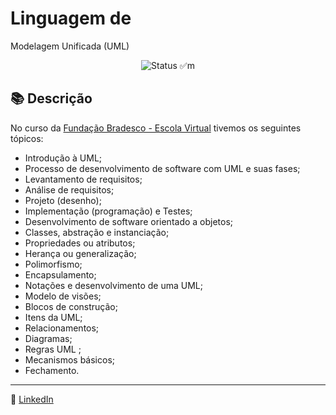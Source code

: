 # Linguagem de
Modelagem Unificada (UML)

<div align="center">

![Status](https://img.shields.io/badge/Status-Concluído-%2300C851) ✅m
</div>

## 📚 Descrição

No curso da [Fundação Bradesco - Escola Virtual](https://lms.ev.org.br/mpls/Custom/Cds/COURSES/3242-UMLv2/curso/modulo-0.html) tivemos os seguintes tópicos:

- Introdução à UML;
- Processo de desenvolvimento de software com UML e suas fases;
- Levantamento de requisitos;
- Análise de requisitos;
- Projeto (desenho);
- Implementação (programação) e Testes;
- Desenvolvimento de software orientado a objetos;
- Classes, abstração e instanciação;
- Propriedades ou atributos;
- Herança ou generalização;
- Polimorfismo;
- Encapsulamento;
- Notações e desenvolvimento de uma UML;
- Modelo de visões;
- Blocos de construção;
- Itens da UML;
- Relacionamentos;
- Diagramas;
- Regras UML ;
- Mecanismos básicos;
- Fechamento.

---

🔗 [LinkedIn](https://www.linkedin.com/in/diegommoreira-analista-dados) 
